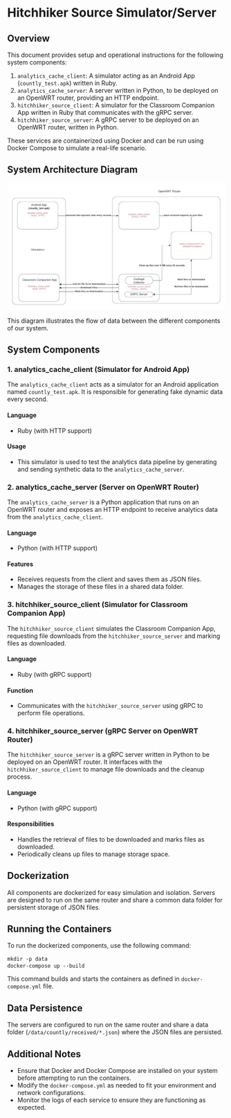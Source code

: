 # Hitchhiker Source Simulator/Server

## Overview
This document provides setup and operational instructions for the following system components:

1. `analytics_cache_client`: A simulator acting as an Android App (`countly_test.apk`) written in Ruby.
2. `analytics_cache_server`: A server written in Python, to be deployed on an OpenWRT router, providing an HTTP endpoint.
3. `hitchhiker_source_client`: A simulator for the Classroom Companion App written in Ruby that communicates with the gRPC server.
4. `hitchhiker_source_server`: A gRPC server to be deployed on an OpenWRT router, written in Python.

These services are containerized using Docker and can be run using Docker Compose to simulate a real-life scenario.

## System Architecture Diagram

![System Architecture](docs/system-architecture-diagram.jpeg)

This diagram illustrates the flow of data between the different components of our system.

## System Components

### 1. analytics_cache_client (Simulator for Android App)
The `analytics_cache_client` acts as a simulator for an Android application named `countly_test.apk`. It is responsible for generating fake dynamic data every second.

#### Language
- Ruby (with HTTP support)

#### Usage
- This simulator is used to test the analytics data pipeline by generating and sending synthetic data to the `analytics_cache_server`.

### 2. analytics_cache_server (Server on OpenWRT Router)
The `analytics_cache_server` is a Python application that runs on an OpenWRT router and exposes an HTTP endpoint to receive analytics data from the `analytics_cache_client`.

#### Language
- Python (with HTTP support)

#### Features
- Receives requests from the client and saves them as JSON files.
- Manages the storage of these files in a shared data folder.

### 3. hitchhiker_source_client (Simulator for Classroom Companion App)
The `hitchhiker_source_client` simulates the Classroom Companion App, requesting file downloads from the `hitchhiker_source_server` and marking files as downloaded.

#### Language
- Ruby (with gRPC support)

#### Function
- Communicates with the `hitchhiker_source_server` using gRPC to perform file operations.

### 4. hitchhiker_source_server (gRPC Server on OpenWRT Router)
The `hitchhiker_source_server` is a gRPC server written in Python to be deployed on an OpenWRT router. It interfaces with the `hitchhiker_source_client` to manage file downloads and the cleanup process.

#### Language
- Python (with gRPC support)

#### Responsibilities
- Handles the retrieval of files to be downloaded and marks files as downloaded.
- Periodically cleans up files to manage storage space.

## Dockerization
All components are dockerized for easy simulation and isolation. Servers are designed to run on the same router and share a common data folder for persistent storage of JSON files.

## Running the Containers
To run the dockerized components, use the following command:

```
mkdir -p data
docker-compose up --build
```

This command builds and starts the containers as defined in `docker-compose.yml` file.

## Data Persistence
The servers are configured to run on the same router and share a data folder (`/data/countly/received/*.json`) where the JSON files are persisted.

## Additional Notes
- Ensure that Docker and Docker Compose are installed on your system before attempting to run the containers.
- Modify the `docker-compose.yml` as needed to fit your environment and network configurations.
- Monitor the logs of each service to ensure they are functioning as expected.

